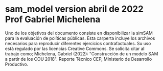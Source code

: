 # sam_model version abril de 2022 Prof Gabriel Michelena
Uno de los objetivos del documento consiste en disponibilizar la simSAM para la evaluación de políticas públicas. Esta carperta incluye los archivos necesarios para reproducir diferentes ejercicios contrafactuales. Su uso está regulado por las licencias Creative Commons. Se solicita citar al trabajo como;
Michelena, Gabriel (2022): "Construcción de un modelo SAM a partir de los COU 2018". Reporte Técnico CEP, Ministerio de Desarrollo Productivo. 
